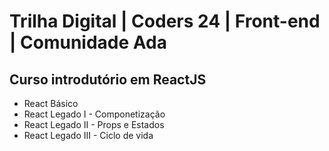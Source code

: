 # Trilha Digital | Coders 24 | Front-end | Comunidade Ada

## Curso introdutório em ReactJS

- React Básico
- React Legado I - Componetização
- React Legado II - Props e Estados
- React Legado III - Ciclo de vida
